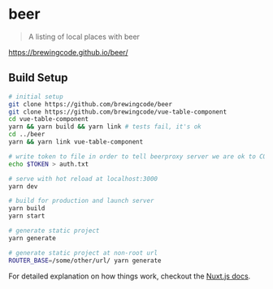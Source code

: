 # beer

> A listing of local places with beer

https://brewingcode.github.io/beer/

## Build Setup

``` bash
# initial setup
git clone https://github.com/brewingcode/beer
git clone https://github.com/brewingcode/vue-table-component
cd vue-table-component
yarn && yarn build && yarn link # tests fail, it's ok
cd ../beer
yarn && yarn link vue-table-component

# write token to file in order to tell beerproxy server we are ok to CORS
echo $TOKEN > auth.txt

# serve with hot reload at localhost:3000
yarn dev

# build for production and launch server
yarn build
yarn start

# generate static project
yarn generate

# generate static project at non-root url
ROUTER_BASE=/some/other/url/ yarn generate
```

For detailed explanation on how things work, checkout the [Nuxt.js docs](https://github.com/nuxt/nuxt.js).

